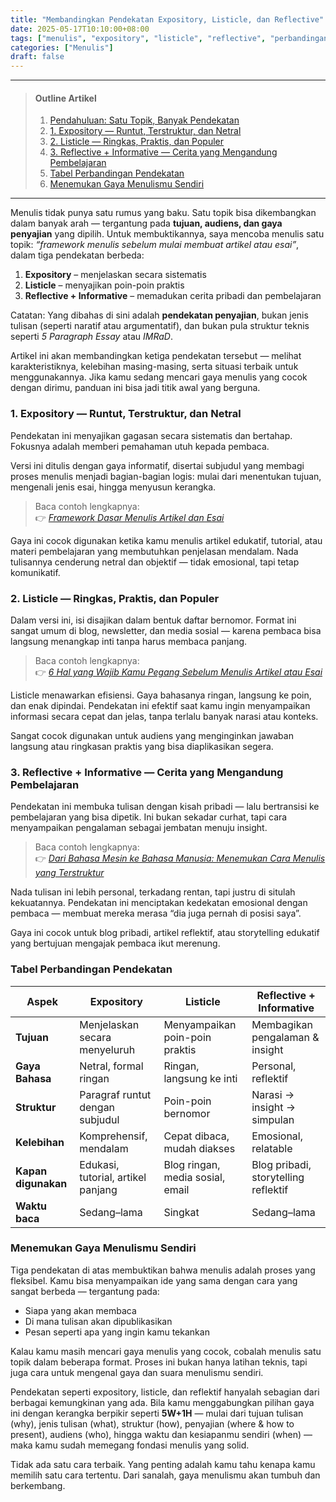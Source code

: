 ```yaml
---
title: "Membandingkan Pendekatan Expository, Listicle, dan Reflective"
date: 2025-05-17T10:10:00+08:00
tags: ["menulis", "expository", "listicle", "reflective", "perbandingan"]
categories: ["Menulis"]
draft: false
---
```


---
> #### Outline Artikel
> 1. [Pendahuluan: Satu Topik, Banyak Pendekatan](#pendahuluan)
> 2. [1. Expository — Runtut, Terstruktur, dan Netral](#expository)
> 3. [2. Listicle — Ringkas, Praktis, dan Populer](#listicle)
> 4. [3. Reflective + Informative — Cerita yang Mengandung Pembelajaran](#reflective)
> 5. [Tabel Perbandingan Pendekatan](#tabel-perbandingan)
> 6. [Menemukan Gaya Menulismu Sendiri](#menemukan-gaya)
---

<span id="pendahuluan"></span>

Menulis tidak punya satu rumus yang baku. Satu topik bisa dikembangkan dalam banyak arah — tergantung pada **tujuan, audiens, dan gaya penyajian** yang dipilih. Untuk membuktikannya, saya mencoba menulis satu topik: *“framework menulis sebelum mulai membuat artikel atau esai”*, dalam tiga pendekatan berbeda:

1. **Expository** – menjelaskan secara sistematis  
2. **Listicle** – menyajikan poin-poin praktis  
3. **Reflective + Informative** – memadukan cerita pribadi dan pembelajaran

Catatan: Yang dibahas di sini adalah **pendekatan penyajian**, bukan jenis tulisan (seperti naratif atau argumentatif), dan bukan pula struktur teknis seperti *5 Paragraph Essay* atau *IMRaD*.

Artikel ini akan membandingkan ketiga pendekatan tersebut — melihat karakteristiknya, kelebihan masing-masing, serta situasi terbaik untuk menggunakannya. Jika kamu sedang mencari gaya menulis yang cocok dengan dirimu, panduan ini bisa jadi titik awal yang berguna.

<span id="expository"></span>

### 1. Expository — Runtut, Terstruktur, dan Netral

Pendekatan ini menyajikan gagasan secara sistematis dan bertahap. Fokusnya adalah memberi pemahaman utuh kepada pembaca.

Versi ini ditulis dengan gaya informatif, disertai subjudul yang membagi proses menulis menjadi bagian-bagian logis: mulai dari menentukan tujuan, mengenali jenis esai, hingga menyusun kerangka.

> Baca contoh lengkapnya:  
> 👉 *[Framework Dasar Menulis Artikel dan Esai](/posts/7-framework-dasar-menulis-artikel-dan-esai/)*

Gaya ini cocok digunakan ketika kamu menulis artikel edukatif, tutorial, atau materi pembelajaran yang membutuhkan penjelasan mendalam. Nada tulisannya cenderung netral dan objektif — tidak emosional, tapi tetap komunikatif.

<span id="listicle"></span>

### 2. Listicle — Ringkas, Praktis, dan Populer

Dalam versi ini, isi disajikan dalam bentuk daftar bernomor. Format ini sangat umum di blog, newsletter, dan media sosial — karena pembaca bisa langsung menangkap inti tanpa harus membaca panjang.

> Baca contoh lengkapnya:  
> 👉 *[6 Hal yang Wajib Kamu Pegang Sebelum Menulis Artikel atau Esai](/posts/5-6-hal-yang-wajib-kamu-pegang-sebelum-menulis-artikel-atau-esai/)*

Listicle menawarkan efisiensi. Gaya bahasanya ringan, langsung ke poin, dan enak dipindai. Pendekatan ini efektif saat kamu ingin menyampaikan informasi secara cepat dan jelas, tanpa terlalu banyak narasi atau konteks.

Sangat cocok digunakan untuk audiens yang menginginkan jawaban langsung atau ringkasan praktis yang bisa diaplikasikan segera.

<span id="reflective"></span>

### 3. Reflective + Informative — Cerita yang Mengandung Pembelajaran

Pendekatan ini membuka tulisan dengan kisah pribadi — lalu bertransisi ke pembelajaran yang bisa dipetik. Ini bukan sekadar curhat, tapi cara menyampaikan pengalaman sebagai jembatan menuju insight.

> Baca contoh lengkapnya:  
> 👉 *[Dari Bahasa Mesin ke Bahasa Manusia: Menemukan Cara Menulis yang Terstruktur](/posts/6-dari-bahasa-mesin-ke-bahasa-manusia-bagaimana-aku-menemukan-cara-menulis-yang-terstruktur/)*

Nada tulisan ini lebih personal, terkadang rentan, tapi justru di situlah kekuatannya. Pendekatan ini menciptakan kedekatan emosional dengan pembaca — membuat mereka merasa “dia juga pernah di posisi saya”.

Gaya ini cocok untuk blog pribadi, artikel reflektif, atau storytelling edukatif yang bertujuan mengajak pembaca ikut merenung.

<span id="tabel-perbandingan"></span>

### Tabel Perbandingan Pendekatan

| Aspek               | Expository                           | Listicle                          | Reflective + Informative                |
|---------------------|---------------------------------------|-----------------------------------|-----------------------------------------|
| **Tujuan**          | Menjelaskan secara menyeluruh         | Menyampaikan poin-poin praktis    | Membagikan pengalaman & insight         |
| **Gaya Bahasa**     | Netral, formal ringan                 | Ringan, langsung ke inti          | Personal, reflektif                     |
| **Struktur**        | Paragraf runtut dengan subjudul       | Poin-poin bernomor                | Narasi → insight → simpulan             |
| **Kelebihan**       | Komprehensif, mendalam                | Cepat dibaca, mudah diakses       | Emosional, relatable                    |
| **Kapan digunakan** | Edukasi, tutorial, artikel panjang    | Blog ringan, media sosial, email  | Blog pribadi, storytelling reflektif    |
| **Waktu baca**      | Sedang–lama                           | Singkat                           | Sedang–lama                             |

<span id="menemukan-gaya"></span>

### Menemukan Gaya Menulismu Sendiri

Tiga pendekatan di atas membuktikan bahwa menulis adalah proses yang fleksibel. Kamu bisa menyampaikan ide yang sama dengan cara yang sangat berbeda — tergantung pada:

- Siapa yang akan membaca  
- Di mana tulisan akan dipublikasikan  
- Pesan seperti apa yang ingin kamu tekankan  

Kalau kamu masih mencari gaya menulis yang cocok, cobalah menulis satu topik dalam beberapa format. Proses ini bukan hanya latihan teknis, tapi juga cara untuk mengenal gaya dan suara menulismu sendiri.

Pendekatan seperti expository, listicle, dan reflektif hanyalah sebagian dari berbagai kemungkinan yang ada. Bila kamu menggabungkan pilihan gaya ini dengan kerangka berpikir seperti **5W+1H** — mulai dari tujuan tulisan (why), jenis tulisan (what), struktur (how), penyajian (where & how to present), audiens (who), hingga waktu dan kesiapanmu sendiri (when) — maka kamu sudah memegang fondasi menulis yang solid.

Tidak ada satu cara terbaik. Yang penting adalah kamu tahu kenapa kamu memilih satu cara tertentu. Dari sanalah, gaya menulismu akan tumbuh dan berkembang.
